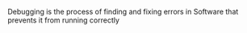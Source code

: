 Debugging is the process of finding and fixing errors in 
Software that prevents it from running correctly
